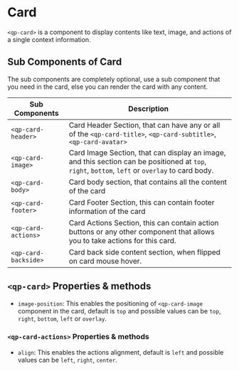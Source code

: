 # Card

`<qp-card>` is a component to display contents like text, image, and actions of a single context information.

## Sub Components of Card

The sub components are completely optional, use a sub component that you need in the card, else you can render the card with any content.

|   Sub Components            |   Description                                  |
|-----------------------------|------------------------------------------------|
|`<qp-card-header>`           |   Card Header Section, that can have any or all of the `<qp-card-title>`, `<qp-card-subtitle>`, `<qp-card-avatar>`|
|`<qp-card-image>`            |   Card Image Section, that can display an image, and this section can be positioned at `top`, `right`, `bottom`, `left` or `overlay` to card body. |
|`<qp-card-body>`             |   Card body section, that contains all the content of the card |
|`<qp-card-footer>`           |   Card Footer Section, this can contain footer information of the card |
|`<qp-card-actions>`          |   Card Actions Section, this can contain action buttons or any other component that allows you to take actions for this card. |
|`<qp-card-backside>`         |   Card back side content section, when flipped on card mouse hover. |


## `<qp-card>` Properties & methods

* `image-position`: This enables the positioning of `<qp-card-image` component in the card, default is `top` and possible values can be `top`, `right`, `bottom`, `left` or `overlay`.

### `<qp-card-actions>` Properties & methods

* `align`: This enables the actions alignment, default is `left` and possible values can be `left`, `right`, `center`.
